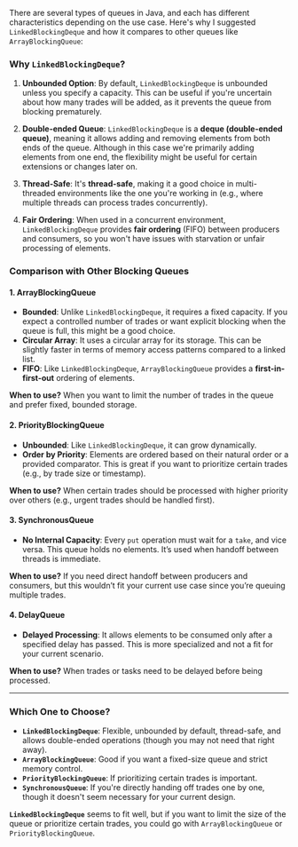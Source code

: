 There are several types of queues in Java, and each has different characteristics depending on the use case. Here's why I suggested `LinkedBlockingDeque` and how it compares to other queues like `ArrayBlockingQueue`:

### Why `LinkedBlockingDeque`?
1. **Unbounded Option**: By default, `LinkedBlockingDeque` is unbounded unless you specify a capacity. This can be useful if you're uncertain about how many trades will be added, as it prevents the queue from blocking prematurely.

2. **Double-ended Queue**: `LinkedBlockingDeque` is a **deque (double-ended queue)**, meaning it allows adding and removing elements from both ends of the queue. Although in this case we're primarily adding elements from one end, the flexibility might be useful for certain extensions or changes later on.

3. **Thread-Safe**: It's **thread-safe**, making it a good choice in multi-threaded environments like the one you're working in (e.g., where multiple threads can process trades concurrently).

4. **Fair Ordering**: When used in a concurrent environment, `LinkedBlockingDeque` provides **fair ordering** (FIFO) between producers and consumers, so you won't have issues with starvation or unfair processing of elements.

### Comparison with Other Blocking Queues

#### 1. **ArrayBlockingQueue**
- **Bounded**: Unlike `LinkedBlockingDeque`, it requires a fixed capacity. If you expect a controlled number of trades or want explicit blocking when the queue is full, this might be a good choice.
- **Circular Array**: It uses a circular array for its storage. This can be slightly faster in terms of memory access patterns compared to a linked list.
- **FIFO**: Like `LinkedBlockingDeque`, `ArrayBlockingQueue` provides a **first-in-first-out** ordering of elements.

**When to use?** When you want to limit the number of trades in the queue and prefer fixed, bounded storage.

#### 2. **PriorityBlockingQueue**
- **Unbounded**: Like `LinkedBlockingDeque`, it can grow dynamically.
- **Order by Priority**: Elements are ordered based on their natural order or a provided comparator. This is great if you want to prioritize certain trades (e.g., by trade size or timestamp).

**When to use?** When certain trades should be processed with higher priority over others (e.g., urgent trades should be handled first).

#### 3. **SynchronousQueue**
- **No Internal Capacity**: Every `put` operation must wait for a `take`, and vice versa. This queue holds no elements. It’s used when handoff between threads is immediate.

**When to use?** If you need direct handoff between producers and consumers, but this wouldn’t fit your current use case since you’re queuing multiple trades.

#### 4. **DelayQueue**
- **Delayed Processing**: It allows elements to be consumed only after a specified delay has passed. This is more specialized and not a fit for your current scenario.

**When to use?** When trades or tasks need to be delayed before being processed.

---

### Which One to Choose?
- **`LinkedBlockingDeque`**: Flexible, unbounded by default, thread-safe, and allows double-ended operations (though you may not need that right away).
- **`ArrayBlockingQueue`**: Good if you want a fixed-size queue and strict memory control.
- **`PriorityBlockingQueue`**: If prioritizing certain trades is important.
- **`SynchronousQueue`**: If you're directly handing off trades one by one, though it doesn't seem necessary for your current design.

**`LinkedBlockingDeque`** seems to fit well, but if you want to limit the size of the queue or prioritize certain trades, you could go with `ArrayBlockingQueue` or `PriorityBlockingQueue`.